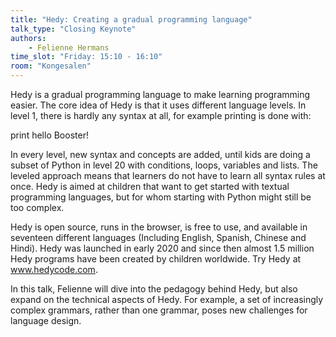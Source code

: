 ```yaml
---
title: "Hedy: Creating a gradual programming language"
talk_type: "Closing Keynote"
authors:
    - Felienne Hermans
time_slot: "Friday: 15:10 - 16:10"
room: "Kongesalen"
---
```

Hedy is a gradual programming language to make learning programming easier. The core idea of Hedy is that it uses different language levels. In level 1, there is hardly any syntax at all, for example printing is done with:

print hello Booster!

In every level, new syntax and concepts are added, until kids are doing a subset of Python in level 20 with conditions, loops, variables and lists. The leveled approach means that learners do not have to learn all syntax rules at once. Hedy is aimed at children that want to get started with textual programming languages, but for whom starting with Python might still be too complex.

Hedy is open source, runs in the browser, is free to use, and available in seventeen different languages (Including English, Spanish, Chinese and Hindi). Hedy was launched in early 2020 and since then almost 1.5 million Hedy programs have been created by children worldwide. Try Hedy at www.hedycode.com.

In this talk, Felienne will dive into the pedagogy behind Hedy, but also expand on the technical aspects of Hedy. For example, a set of increasingly complex grammars, rather than one grammar, poses new challenges for language design.